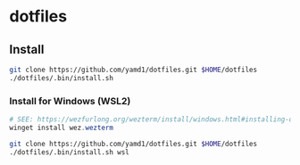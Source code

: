 # dotfiles

## Install

```sh
git clone https://github.com/yamd1/dotfiles.git $HOME/dotfiles
./dotfiles/.bin/install.sh
```

### Install for Windows (WSL2)
```PowerShell
# SEE: https://wezfurlong.org/wezterm/install/windows.html#installing-on-windows
winget install wez.wezterm
```

```sh
git clone https://github.com/yamd1/dotfiles.git $HOME/dotfiles
./dotfiles/.bin/install.sh wsl
```
